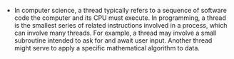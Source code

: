 * In computer science, a thread typically refers to a sequence of software code the computer and its CPU must execute. In programming, a thread is the smallest series of related instructions involved in a process, which can involve many threads. For example, a thread may involve a small subroutine intended to ask for and await user input. Another thread might serve to apply a specific mathematical algorithm to data.

